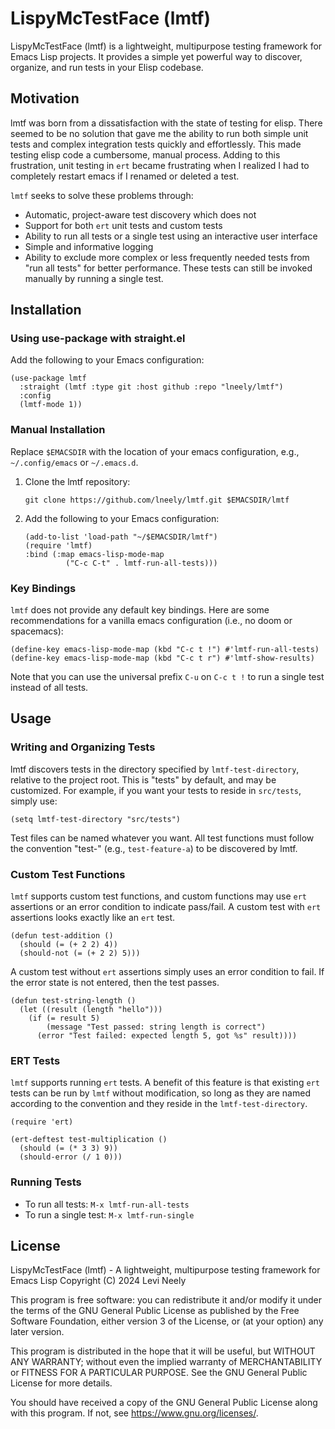 # LispyMcTestFace (lmtf)

LispyMcTestFace (lmtf) is a lightweight, multipurpose testing
framework for Emacs Lisp projects. It provides a simple yet powerful
way to discover, organize, and run tests in your Elisp codebase.

## Motivation

lmtf was born from a dissatisfaction with the state of testing for
elisp. There seemed to be no solution that gave me the ability to run
both simple unit tests and complex integration tests quickly and
effortlessly. This made testing elisp code a cumbersome, manual
process. Adding to this frustration, unit testing in `ert` became
frustrating when I realized I had to completely restart emacs if I
renamed or deleted a test.

`lmtf` seeks to solve these problems through:

- Automatic, project-aware test discovery which does not 
- Support for both `ert` unit tests and custom tests
- Ability to run all tests or a single test using an interactive user
  interface
- Simple and informative logging
- Ability to exclude more complex or less frequently needed tests from
  "run all tests" for better performance. These tests can still be
  invoked manually by running a single test.

## Installation

### Using use-package with straight.el

Add the following to your Emacs configuration:

```elisp
(use-package lmtf
  :straight (lmtf :type git :host github :repo "lneely/lmtf")
  :config
  (lmtf-mode 1))
```

### Manual Installation

Replace `$EMACSDIR` with the location of your emacs configuration,
e.g., `~/.config/emacs` or `~/.emacs.d`. 

1. Clone the lmtf repository:
   ```
   git clone https://github.com/lneely/lmtf.git $EMACSDIR/lmtf
   ```

2. Add the following to your Emacs configuration:
   ```elisp
   (add-to-list 'load-path "~/$EMACSDIR/lmtf")
   (require 'lmtf)
   :bind (:map emacs-lisp-mode-map
            ("C-c C-t" . lmtf-run-all-tests)))
   ```

### Key Bindings

`lmtf` does not provide any default key bindings. Here are some
recommendations for a vanilla emacs configuration (i.e., no doom or
spacemacs):

```elisp
(define-key emacs-lisp-mode-map (kbd "C-c t !") #'lmtf-run-all-tests)
(define-key emacs-lisp-mode-map (kbd "C-c t r") #'lmtf-show-results)
```

Note that you can use the universal prefix `C-u` on `C-c t !` to run a
single test instead of all tests.

## Usage

### Writing and Organizing Tests

lmtf discovers tests in the directory specified by
`lmtf-test-directory`, relative to the project root. This is "tests"
by default, and may be customized. For example, if you want your tests
to reside in `src/tests`, simply use:

```elisp
(setq lmtf-test-directory "src/tests")
```

Test files can be named whatever you want. All test functions must
follow the convention "test-" (e.g., `test-feature-a`) to be
discovered by lmtf.

### Custom Test Functions

`lmtf` supports custom test functions, and custom functions may use
`ert` assertions or an error condition to indicate pass/fail. A custom
test with `ert` assertions looks exactly like an `ert` test.

```elisp
(defun test-addition ()
  (should (= (+ 2 2) 4))
  (should-not (= (+ 2 2) 5)))
```

A custom test without `ert` assertions simply uses an error condition
to fail. If the error state is not entered, then the test passes.

```elisp
(defun test-string-length ()
  (let ((result (length "hello")))
    (if (= result 5)
        (message "Test passed: string length is correct")
      (error "Test failed: expected length 5, got %s" result))))
```

### ERT Tests

`lmtf` supports running `ert` tests. A benefit of this feature is that
existing `ert` tests can be run by `lmtf` without modification, so
long as they are named according to the convention and they reside in
the `lmtf-test-directory`.

```elisp
(require 'ert)

(ert-deftest test-multiplication ()
  (should (= (* 3 3) 9))
  (should-error (/ 1 0)))
```

### Running Tests

- To run all tests: `M-x lmtf-run-all-tests`
- To run a single test: `M-x lmtf-run-single`

## License

LispyMcTestFace (lmtf) - A lightweight, multipurpose testing framework
for Emacs Lisp Copyright (C) 2024 Levi Neely

This program is free software: you can redistribute it and/or modify
it under the terms of the GNU General Public License as published by
the Free Software Foundation, either version 3 of the License, or
(at your option) any later version.

This program is distributed in the hope that it will be useful,
but WITHOUT ANY WARRANTY; without even the implied warranty of
MERCHANTABILITY or FITNESS FOR A PARTICULAR PURPOSE. See the
GNU General Public License for more details.

You should have received a copy of the GNU General Public License
along with this program. If not, see https://www.gnu.org/licenses/.


